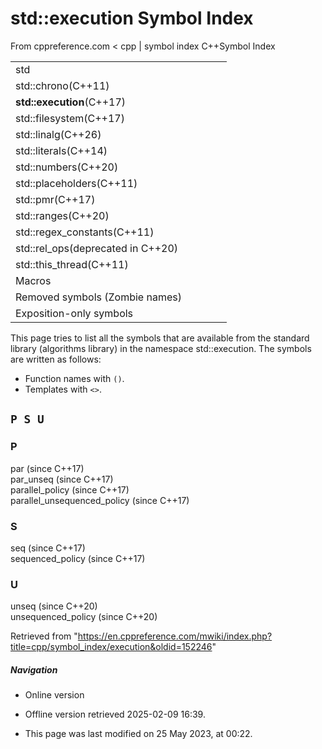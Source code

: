 # std::execution Symbol Index

From cppreference.com
< cpp‎ | symbol index
C++Symbol Index

|  |  |  |  |  |
| --- | --- | --- | --- | --- |
| std | | | | |
| std::chrono(C++11) | | | | |
| ****std::execution****(C++17) | | | | |
| std::filesystem(C++17) | | | | |
| std::linalg(C++26) | | | | |
| std::literals(C++14) | | | | |
| std::numbers(C++20) | | | | |
| std::placeholders(C++11) | | | | |
| std::pmr(C++17) | | | | |
| std::ranges(C++20) | | | | |
| std::regex_constants(C++11) | | | | |
| std::rel_ops(deprecated in C++20) | | | | |
| std::this_thread(C++11) | | | | |
| Macros | | | | |
| Removed symbols (Zombie names) | | | | |
| Exposition-only symbols | | | | |

This page tries to list all the symbols that are available from the standard library (algorithms library) in the namespace std::execution. The symbols are written as follows:

- Function names with `()`.
- Templates with `<>`.

## `P S U`

### P

par (since C++17)  
par_unseq (since C++17)  
parallel_policy (since C++17)  
parallel_unsequenced_policy (since C++17)

### S

seq (since C++17)  
sequenced_policy (since C++17)

### U

unseq (since C++20)  
unsequenced_policy (since C++20)

Retrieved from "<https://en.cppreference.com/mwiki/index.php?title=cpp/symbol_index/execution&oldid=152246>"

##### Navigation

- Online version
- Offline version retrieved 2025-02-09 16:39.

- This page was last modified on 25 May 2023, at 00:22.